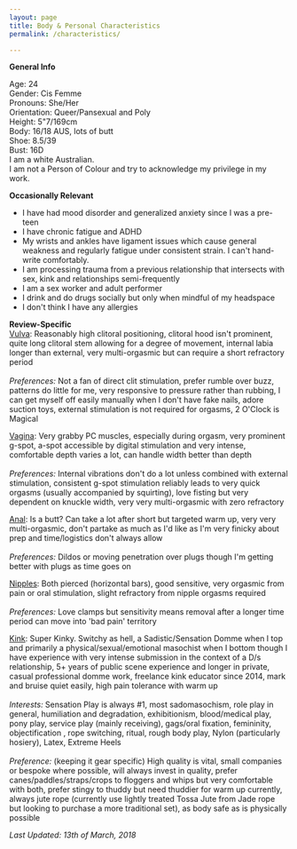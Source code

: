 ```yaml
---
layout: page
title: Body & Personal Characteristics
permalink: /characteristics/

---
```

<strong>General Info
</strong>

Age: 24<br>
Gender: Cis Femme<br>
Pronouns: She/Her<br>
Orientation: Queer/Pansexual and Poly<br>
Height: 5"7/169cm<br>
Body: 16/18 AUS, lots of butt<br>
Shoe: 8.5/39<br>
Bust: 16D<br>
I am a white Australian.<br>
I am not a Person of Colour and try to acknowledge my privilege in my work.

<b>Occasionally</b><strong> Relevant</strong>
<ul>
	<li>I have had mood disorder and generalized anxiety since I was a pre-teen</li>
	<li>I have chronic fatigue and ADHD</li>
	<li>My wrists and ankles have ligament issues which cause general weakness and regularly fatigue under consistent strain. I can't hand-write comfortably.</li>
	<li>I am processing trauma from a previous relationship that intersects with sex, kink and relationships semi-frequently</li>
	<li>I am a sex worker and adult performer</li>
	<li>I drink and do drugs socially but only when mindful of my headspace</li>
	<li>I don't think I have any allergies</li>
</ul>
<strong>Review-Specific<br>
</strong><span style="text-decoration:underline;">Vulva</span>: Reasonably high clitoral positioning, clitoral hood isn't prominent, quite long clitoral stem allowing for a degree of movement, internal labia longer than external, very multi-orgasmic but can require a short refractory period<br><br>
<em>Preferences: </em>Not a fan of direct clit stimulation, prefer rumble over buzz, patterns do little for me, very responsive to pressure rather than rubbing, I can get myself off easily manually when I don't have fake nails, adore suction toys, external stimulation is not required for orgasms, 2 O'Clock is Magical

<span style="text-decoration:underline;">Vagina</span>: Very grabby PC muscles, especially during orgasm, very prominent g-spot, a-spot accessible by digital stimulation and very intense, comfortable depth varies a lot, can handle width better than depth<br><br>
<em>Preferences: </em>Internal vibrations don't do a lot unless combined with external stimulation, consistent g-spot stimulation reliably leads to very quick orgasms (usually accompanied by squirting), love fisting but very dependent on knuckle width, very very multi-orgasmic with zero refractory

<span style="text-decoration:underline;">Anal</span>: Is a butt? Can take a lot after short but targeted warm up, very very multi-orgasmic, don't partake as much as I'd like as I'm very finicky about prep and time/logistics don't always allow<br><br>
<em>Preferences:</em> Dildos or moving penetration over plugs though I'm getting better with plugs as time goes on

<span style="text-decoration:underline;">Nipples</span>: Both pierced (horizontal bars), good sensitive, very orgasmic from pain or oral stimulation, slight refractory from nipple orgasms required<br><br>
<em>Preferences: </em>Love clamps but sensitivity means removal after a longer time period can move into 'bad pain' territory

<span style="text-decoration:underline;">Kink</span>: Super Kinky. Switchy as hell, a Sadistic/Sensation Domme when I top and primarily a physical/sexual/emotional masochist when I bottom though I have experience with very intense submission in the context of a D/s relationship, 5+ years of public scene experience and longer in private, casual professional domme work, freelance kink educator since 2014, mark and bruise quiet easily, high pain tolerance with warm up<br><br>
<em>Interests: </em>Sensation Play is always #1, most sadomasochism, role play in general, humiliation and degradation, exhibitionism, blood/medical play, pony play, service play (mainly receiving), gags/oral fixation, femininity, objectification , rope switching, ritual, rough body play, Nylon (particularly hosiery), Latex, Extreme Heels<br><br>
<em>Preference:</em> (keeping it gear specific) High quality is vital, small companies or bespoke where possible, will always invest in quality, prefer canes/paddles/straps/crops to floggers and whips but very comfortable with both, prefer stingy to thuddy but need thuddier for warm up currently, always jute rope (currently use lightly treated Tossa Jute from Jade rope but looking to purchase a more traditional set), as body safe as is physically possible

<em>Last Updated: 13th of March, 2018</em>
